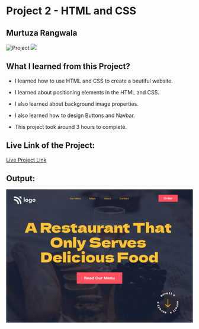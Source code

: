 # Project 2 - HTML and CSS

## Murtuza Rangwala

![Project](https://img.shields.io/badge/Project-2-brightgreen)
![](https://img.shields.io/badge/HTML-CSS-yellowgreen)

## What I learned from this Project?

- I learned how to use HTML and CSS to create a beutiful website.

- I learned about positioning elements in the HTML and CSS.

- I also learned about background image properties.

- I also learned how to design Buttons and Navbar.

- This project took around 3 hours to complete.

## Live Link of the Project:

[Live Project Link](https://mkr-restaurant.netlify.app/)

## Output:

![Restaurant](./2.png)
